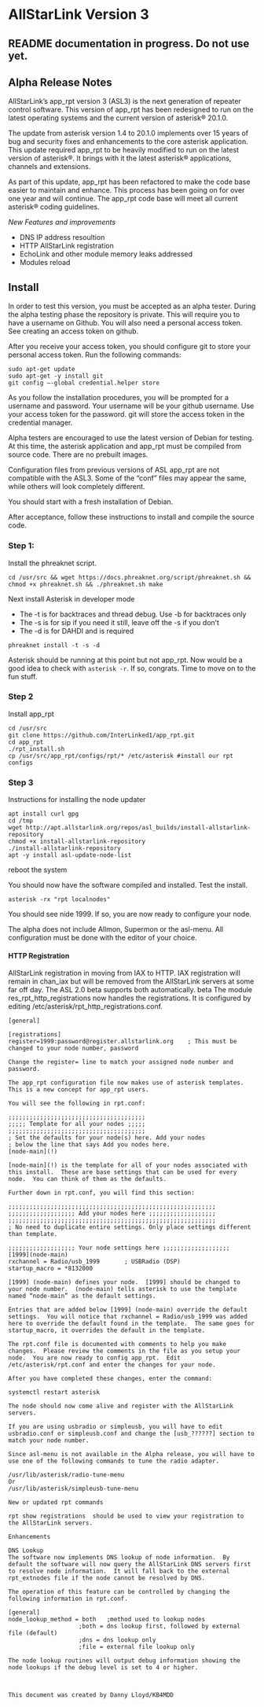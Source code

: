 # AllStarLink Version 3 

## README documentation in progress. Do not use yet.

## Alpha Release Notes

AllStarLink’s app_rpt version 3 (ASL3) is the next generation of repeater control software.  This version of app_rpt has been redesigned to run on the latest operating systems and the current version of asterisk® 20.1.0.

The update from asterisk version 1.4 to 20.1.0 implements over 15 years of bug and security fixes and enhancements to the core asterisk application.  This update required app_rpt to be heavily modified to run on the latest version of asterisk®.  It brings with it the latest asterisk® applications, channels and extensions.

As part of this update, app_rpt has been refactored to make the code base easier to maintain and enhance.  This process has been going on for over one year and will continue.  The app_rpt code base will meet all current asterisk® coding guidelines.

*New Features and improvements* 
- DNS IP address resoultion
- HTTP AllStarLink registration
- EchoLink and other module memory leaks addressed
- Modules reload

## Install
In order to test this version, you must be accepted as an alpha tester.  During the alpha testing phase the repository is private.  This will require you to have a username on Github.  You will also need a personal access token.  See creating an access token on github. 

After you receive your access token, you should configure git to store your personal access token.  Run the following commands:
```
sudo apt-get update
sudo apt-get -y install git
git config —-global credential.helper store
```
As you follow the installation procedures, you will be prompted for a username and password.  Your username will be your github username.  Use your access token for the password.  git will store the access token in the credential manager.

Alpha testers are encouraged to use the latest version of Debian for testing.  At this time, the asterisk application and app_rpt must be compiled from source code.  There are no prebuilt images.

Configuration files from previous versions of ASL app_rpt are not compatible with the ASL3.  Some of the “conf” files may appear the same, while others will look completely different.

You should start with a fresh installation of Debian.  

After acceptance, follow these instructions to install and compile the source code.  

### Step 1:

Install the phreaknet script.
```
cd /usr/src && wget https://docs.phreaknet.org/script/phreaknet.sh && chmod +x phreaknet.sh && ./phreaknet.sh make
```
Next install Asterisk in developer mode
- The -t is for backtraces and thread debug. Use -b for backtraces only
- The -s is for sip if you need it still, leave off the -s if you don’t
- The -d is for DAHDI and is required
```
phreaknet install -t -s -d
```
Asterisk should be running at this point but not app_rpt. Now would be a good idea to check with `asterisk -r`. If so, congrats. Time to move on to the fun stuff.

### Step 2
Install app_rpt
```
cd /usr/src
git clone https://github.com/InterLinked1/app_rpt.git
cd app_rpt
./rpt_install.sh
cp /usr/src/app_rpt/configs/rpt/* /etc/asterisk #install our rpt configs
```

### Step 3
Instructions for installing the node updater
```
apt install curl gpg
cd /tmp
wget http://apt.allstarlink.org/repos/asl_builds/install-allstarlink-repository
chmod +x install-allstarlink-repository
./install-allstarlink-repository
apt -y install asl-update-node-list
```
reboot the system

You should now have the software compiled and installed.  Test the install.

```
asterisk -rx "rpt localnodes"
```
You should see nide 1999. If so, you are now ready to configure your node.  

The alpha does not include Allmon, Supermon or the asl-menu. All configuration must be done with the editor of your choice.

#### HTTP Registration
AllStarLink registration in moving from IAX to HTTP. IAX registration will remain in chan_iax but will be removed from the AllStarLink servers at some far off day. The ASL 2.0 beta supports both automatically.  beta The module res_rpt_http_registrations now handles the registrations.  It is configured by editing /etc/asterisk/rpt_http_registrations.conf.

```
[general]

[registrations]
register=1999:password@register.allstarlink.org    ; This must be changed to your node number, password

Change the register= line to match your assigned node number and password.

The app_rpt configuration file now makes use of asterisk templates.  This is a new concept for app_rpt users.  

You will see the following in rpt.conf:

;;;;;;;;;;;;;;;;;;;;;;;;;;;;;;;;;;;;;;;
;;;;; Template for all your nodes ;;;;;
;;;;;;;;;;;;;;;;;;;;;;;;;;;;;;;;;;;;;;;
; Set the defaults for your node(s) here. Add your nodes
; below the line that says Add you nodes here.
[node-main](!)

[node-main](!) is the template for all of your nodes associated with this install.  These are base settings that can be used for every node.  You can think of them as the defaults.

Further down in rpt.conf, you will find this section:

;;;;;;;;;;;;;;;;;;;;;;;;;;;;;;;;;;;;;;;;;;;;;;;;;;;;;;;;;;;
;;;;;;;;;;;;;;;;;;; Add your nodes here ;;;;;;;;;;;;;;;;;;;
;;;;;;;;;;;;;;;;;;;;;;;;;;;;;;;;;;;;;;;;;;;;;;;;;;;;;;;;;;;
; No need to duplicate entire settings. Only place settings different than template.

;;;;;;;;;;;;;;;;;;; Your node settings here ;;;;;;;;;;;;;;;;;;;
[1999](node-main)
rxchannel = Radio/usb_1999       ; USBRadio (DSP)
startup_macro = *8132000

[1999] (node-main) defines your node.  [1999] should be changed to your node number.  (node-main) tells asterisk to use the template named “node-main” as the default settings.

Entries that are added below [1999] (node-main) override the default settings.  You will notice that rxchannel = Radio/usb_1999 was added here to override the default found in the template.  The same goes for startup_macro, it overrides the default in the template.

The rpt.conf file is documented with comments to help you make changes.  Please review the comments in the file as you setup your node.  You are now ready to config app_rpt.  Edit /etc/asterisk/rpt.conf and enter the changes for your node.

After you have completed these changes, enter the command:

systemctl restart asterisk

The node should now come alive and register with the AllStarLink servers.

If you are using usbradio or simpleusb, you will have to edit usbradio.conf or simpleusb.conf and change the [usb_??????] section to match your node number.

Since asl-menu is not available in the Alpha release, you will have to use one of the following commands to tune the radio adapter.

/usr/lib/asterisk/radio-tune-menu
Or
/usr/lib/asterisk/simpleusb-tune-menu

New or updated rpt commands

rpt show registrations  should be used to view your registration to the AllStarLink servers.

Enhancements

DNS Lookup
The software now implements DNS lookup of node information.  By default the software will now query the AllStarLink DNS servers first to resolve node information.  It will fall back to the external rpt_extnodes file if the node cannot be resolved by DNS.

The operation of this feature can be controlled by changing the following information in rpt.conf.

[general]
node_lookup_method = both	;method used to lookup nodes
					;both = dns lookup first, followed by external file (default)
					;dns = dns lookup only
					;file = external file lookup only

The node lookup routines will output debug information showing the node lookups if the debug level is set to 4 or higher.



This document was created by Danny Lloyd/KB4MDD


